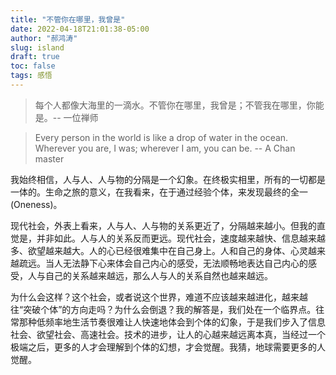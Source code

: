```yaml
---
title: "不管你在哪里，我曾是"
date: 2022-04-18T21:01:38-05:00
author: "郝鸿涛"
slug: island
draft: true
toc: false
tags: 感悟
---
```


>每个人都像大海里的一滴水。不管你在哪里，我曾是；不管我在哪里，你能是。-- 一位禅师

>Every person in the world is like a drop of water in the ocean. Wherever you are, I was; wherever I am, you can be. -- A Chan master

我始终相信，人与人、人与物的分隔是一个幻象。在终极实相里，所有的一切都是一体的。生命之旅的意义，在我看来，在于通过经验个体，来发现最终的全一 (Oneness)。

现代社会，外表上看来，人与人、人与物的关系更近了，分隔越来越小。但我的直觉是，并非如此。人与人的关系反而更远。现代社会，速度越来越快、信息越来越多、欲望越来越大。人的心已经很难集中在自己身上。人和自己的身体、心灵越来越疏远。当人无法静下心来体会自己内心的感受，无法顺畅地表达自己内心的感受，人与自己的关系越来越远，那么人与人的关系自然也越来越远。

为什么会这样？这个社会，或者说这个世界，难道不应该越来越进化，越来越往“突破个体”的方向走吗？为什么会倒退？我的解答是，我们处在一个临界点。往常那种低频率地生活节奏很难让人快速地体会到个体的幻象，于是我们步入了信息社会、欲望社会、高速社会。技术的进步，让人的心越来越远离本真，当经过一个极端之后，更多的人才会理解到个体的幻想，才会觉醒。我猜，地球需要更多的人觉醒。

